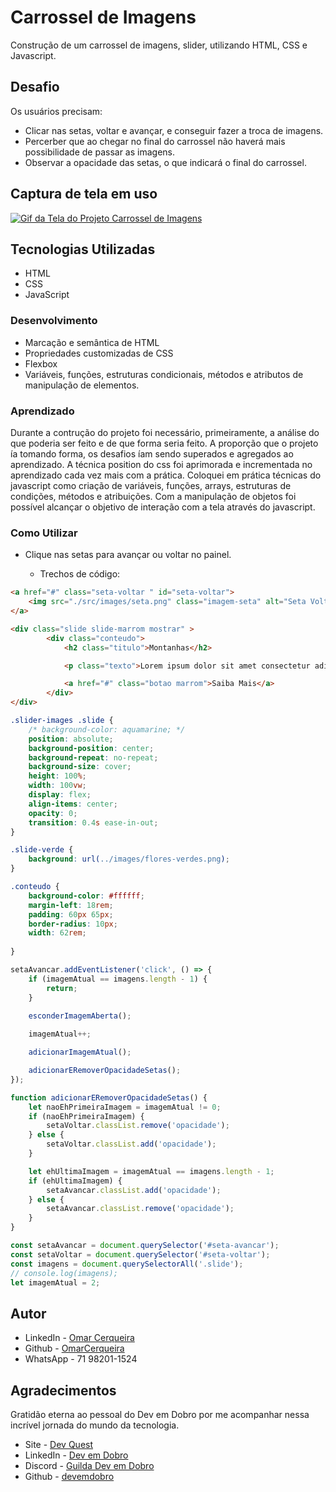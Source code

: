 # Carrossel de Imagens
Construção de um carrossel de imagens, slider, utilizando HTML, CSS e Javascript.

## Desafio

Os usuários precisam:

- Clicar nas setas, voltar e avançar, e conseguir fazer a troca de imagens.
- Percerber que ao chegar no final do carrossel não haverá mais possibilidade de passar as imagens.
- Observar a opacidade das setas, o que indicará o final do carrossel.

## Captura de tela em uso

[<img src='./src/images/carrossel-imagens.gif' alt='Gif da Tela do Projeto Carrossel de Imagens'>](https://omarcerqueira.github.io/carrossel-de-imagens/)

## Tecnologias Utilizadas

- HTML
- CSS
- JavaScript

### Desenvolvimento

- Marcação e semântica de HTML
- Propriedades customizadas de CSS
- Flexbox
- Variáveis, funções, estruturas condicionais, métodos e atributos de manipulação de elementos.

### Aprendizado

Durante a contrução do projeto foi necessário, primeiramente, a análise do que poderia ser feito e de que forma seria feito. A proporção que o projeto ía tomando forma, os desafios íam sendo superados e agregados ao aprendizado. A técnica position do css foi aprimorada e incrementada no aprendizado cada vez mais com a prática. Coloquei em prática técnicas do javascript como criação de variáveis, funções, arrays, estruturas de condições, métodos e atribuições. Com a manipulação de objetos foi possível alcançar o objetivo de interação com a tela através do javascript.

### Como Utilizar

- Clique nas setas para avançar ou voltar no painel.

    - Trechos de código:

```html
<a href="#" class="seta-voltar " id="seta-voltar">
    <img src="./src/images/seta.png" class="imagem-seta" alt="Seta Voltar">
</a>
```
```html
<div class="slide slide-marrom mostrar" >
        <div class="conteudo">
            <h2 class="titulo">Montanhas</h2>

            <p class="texto">Lorem ipsum dolor sit amet consectetur adipisicing elit. Fugit quia id qui iure, quaerat voluptatem. Dolores quos, accusantium nisi, ex delectus architecto quam, assumenda quaerat fugit quas inventore? Natus, sapiente.</p>

            <a href="#" class="botao marrom">Saiba Mais</a>
        </div>
</div>
```
```css
.slider-images .slide {
    /* background-color: aquamarine; */
    position: absolute;
    background-position: center;
    background-repeat: no-repeat;
    background-size: cover;
    height: 100%;
    width: 100vw;
    display: flex;
    align-items: center;
    opacity: 0;
    transition: 0.4s ease-in-out;
}
```
```css
.slide-verde {
    background: url(../images/flores-verdes.png);
}
```
```css
.conteudo {
    background-color: #ffffff;
    margin-left: 18rem;
    padding: 60px 65px;
    border-radius: 10px;
    width: 62rem;
    
}
```
```javascript
setaAvancar.addEventListener('click', () => {
    if (imagemAtual == imagens.length - 1) {
        return;
    }
    
    esconderImagemAberta();

    imagemAtual++;

    adicionarImagemAtual();

    adicionarERemoverOpacidadeSetas();
});
```
```javascript
function adicionarERemoverOpacidadeSetas() {
    let naoEhPrimeiraImagem = imagemAtual != 0;
    if (naoEhPrimeiraImagem) {
        setaVoltar.classList.remove('opacidade');
    } else {
        setaVoltar.classList.add('opacidade');
    }

    let ehUltimaImagem = imagemAtual == imagens.length - 1;
    if (ehUltimaImagem) {
        setaAvancar.classList.add('opacidade');
    } else {
        setaAvancar.classList.remove('opacidade');
    }
}
```
```javascript
const setaAvancar = document.querySelector('#seta-avancar');
const setaVoltar = document.querySelector('#seta-voltar');
const imagens = document.querySelectorAll('.slide');
// console.log(imagens);
let imagemAtual = 2;
```
## Autor

- LinkedIn - [Omar Cerqueira](https://www.linkedin.com/in/omar-cerqueira-b83317226/)
- Github - [OmarCerqueira](https://github.com/OmarCerqueira)
- WhatsApp - 71 98201-1524

## Agradecimentos

Gratidão eterna ao pessoal do Dev em Dobro por me acompanhar nessa incrível jornada do mundo da tecnologia.

- Site - [Dev Quest](https://devemdobro.com)
- LinkedIn - [Dev em Dobro](https://www.linkedin.com/company/dev-em-dobro/)
- Discord - [Guilda Dev em Dobro](https://discord.com/channels/821364094878613524/821364094878613528)
- Github - [devemdobro](https://github.com/devemdobro)